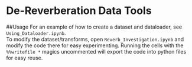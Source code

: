 # De-Reverberation Data Tools

##Usage
For an example of how to create a dataset and dataloader, see `Using_Dataloader.ipynb`.  
To modify the dataset/transforms, open `Reverb_Investigation.ipynb` and modify the code there for easy experimenting. Running the cells with the `%%writefile *` magics uncommented will export the code into python files for easy reuse.

